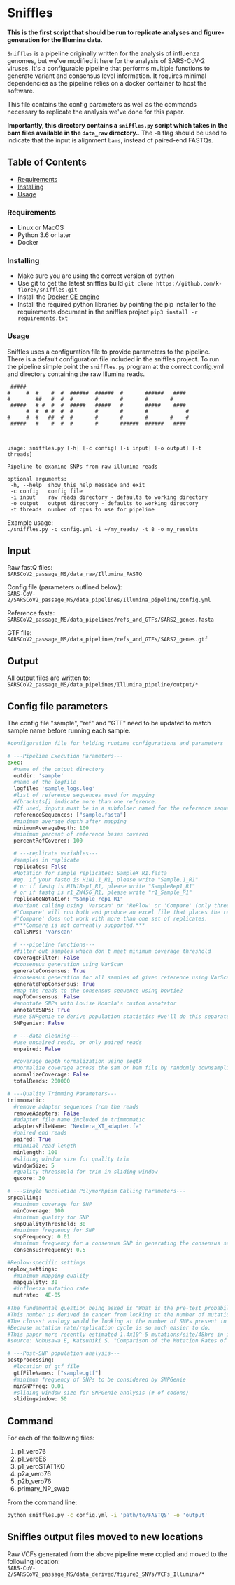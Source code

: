 # Sniffles

**This is the first script that should be run to replicate analyses and figure-generation for the Illumina data.**

`Sniffles` is a pipeline originally written for the analysis of influenza genomes, but we've modified it here for the analysis of SARS-CoV-2 viruses. It's a configurable pipeline that performs multiple functions to generate variant and consensus level information. It requires minimal dependencies as the pipeline relies on a docker container to host the software.

This file contains the config parameters as well as the commands necessary to replicate the analysis we've done for this paper.

**Importantly, this directory contains a `sniffles.py` script which takes in the bam files available in the `data_raw` directory.**. The `-B` flag should be used to indicate that the input is alignment `bams`, instead of paired-end FASTQs. 

## Table of Contents
* [Requirements](#requirements)
* [Installing](#installing)
* [Usage](#usage)

### Requirements
* Linux or MacOS
* Python 3.6 or later
* Docker

### Installing
* Make sure you are using the correct version of python
* Use git to get the latest sniffles build `git clone https://github.com/k-florek/sniffles.git`
* Install the [Docker CE engine](https://docs.docker.com/install/)
* Install the required python libraries by pointing the pip installer to the requirements document in the sniffles project `pip3 install -r requirements.txt`

### Usage
Sniffles uses a configuration file to provide parameters to the pipeline. There is a default configuration file included in the sniffles project. To run the pipeline simple point the `sniffles.py` program at the correct config.yml and directory containing the raw Illumina reads.

```
 #####
#     #  #    #  #  ######  ######  #       ######   ####
#        ##   #  #  #       #       #       #       #
 #####   # #  #  #  #####   #####   #       #####    ####
      #  #  # #  #  #       #       #       #            #
#     #  #   ##  #  #       #       #       #       #    #
 #####   #    #  #  #       #       ######  ######   ####



usage: sniffles.py [-h] [-c config] [-i input] [-o output] [-t threads]

Pipeline to examine SNPs from raw illumina reads

optional arguments:
 -h, --help  show this help message and exit
 -c config   config file
 -i input    raw reads directory - defaults to working directory
 -o output   output directory - defaults to working directory
 -t threads  number of cpus to use for pipeline
```

Example usage:  
`./sniffles.py -c config.yml -i ~/my_reads/ -t 8 -o my_results`

## Input 

Raw fastQ files:  
`SARSCoV2_passage_MS/data_raw/Illumina_FASTQ`

Config file (parameters outlined below):  
`SARS-CoV-2/SARSCoV2_passage_MS/data_pipelines/Illumina_pipeline/config.yml`

Reference fasta:  
`SARSCoV2_passage_MS/data_pipelines/refs_and_GTFs/SARS2_genes.fasta`

GTF file:  
`SARSCoV2_passage_MS/data_pipelines/refs_and_GTFs/SARS2_genes.gtf`

## Output 

All output files are written to:  
`SARSCoV2_passage_MS/data_pipelines/Illumina_pipeline/output/*`

## Config file parameters  

The config file "sample", "ref" and "GTF" need to be updated to match sample name before running each sample. 

```Python
#configuration file for holding runtime configurations and parameters

# ---Pipeline Execution Parameters---
exec:
  #name of the output directory
  outdir: 'sample'
  #name of the logfile
  logfile: 'sample_logs.log'
  #list of reference sequences used for mapping 
  #(brackets[] indicate more than one reference. 
  #If used, inputs must be in a subfolder named for the reference sequence)
  referenceSequences: ["sample.fasta"]
  #minimum average depth after mapping
  minimumAverageDepth: 100
  #minimum percent of reference bases covered
  percentRefCovered: 100

  # ---replicate variables---
  #samples in replicate
  replicates: False
  #Notation for sample replicates: SampleX_R1.fasta 
  #eg. if your fastq is H1N1.1_R1, please write "Sample.1_R1"
  # or if fastq is H1N1Rep1_R1, please write "SampleRep1_R1"
  # or if fastq is r1_ZW456_R1, please write "r1_Sample_R1"
  replicateNotation: "Sample_rep1_R1"
  #variant calling using 'Varscan' or 'RePlow' or 'Compare' (only three options). 
  #'Compare' will run both and produce an excel file that places the results side by side. 
  #'Compare' does not work with more than one set of replicates.
  #***Compare is not currently supported.***
  callSNPs: 'Varscan'
  
  # ---pipeline functions---
  #filter out samples which don't meet minimum coverage threshold
  coverageFilter: False
  #consensus generation using VarScan
  generateConsensus: True
  #consensus generation for all samples of given reference using VarScan
  generatePopConsensus: True
  #map the reads to the consensus sequence using bowtie2
  mapToConsensus: False
  #annotate SNPs with Louise Moncla's custom annotator
  annotateSNPs: True
  #use SNPgenie to derive population statistics #we'll do this separately
  SNPgenier: False

  # ---data cleaning---
  #use unpaired reads, or only paired reads
  unpaired: False

  #coverage depth normalization using seqtk
  #normalize coverage across the sam or bam file by randomly downsampling to a set number of reads
  normalizeCoverage: False
  totalReads: 200000

# ---Quality Trimming Parameters---
trimmomatic:
  #remove adapter sequences from the reads
  removeAdapters: False
  #adapter file name included in trimmomatic
  adaptersFileName: "Nextera_XT_adapter.fa"
  #paired end reads
  paired: True
  #minmial read length
  minlength: 100
  #sliding window size for quality trim
  windowSize: 5
  #quality threashold for trim in sliding window
  qscore: 30

# ---Single Nucelotide Polymorhpism Calling Parameters---
snpcalling:
  #minimum coverage for SNP
  minCoverage: 100
  #minimum quality for SNP
  snpQualityThreshold: 30
  #minimum frequency for SNP
  snpFrequency: 0.01
  #minimum frequency for a consensus SNP in generating the consensus sequence
  consensusFrequency: 0.5

#Replow-specific settings
replow_settings:
  #minimum mapping quality
  mapquality: 30
  #influenza mutation rate
  mutrate:  4E-05
  
#The fundamental question being asked is "What is the pre-test probability of any given nucleotide being different than the reference sequence?"
#This number is derived in cancer from looking at the number of mutation per Mb in the tumor compared to somatic mutations. You can't really do that in viruses.
#The closest analogy would be looking at the number of SNPs present in one ferret after infection with a standard strain. I don't know if people have done this,
#Because mutation rate/replication cycle is so much easier to do.
#This paper more recently estimated 1.4x10^-5 mutations/site/48hrs in influenza A, which seems like a reasonable estimate for a course of influenza.
#source: Nobusawa E, Katsuhiki S. "Comparison of the Mutation Rates of Human Influenza A and B Viruses". Journal of Virology Mar 2006, 80 (7) 3675-3678; DOI: 10.1128/JVI.80.7.3675-3678.2006

# ---Post-SNP population analysis---
postprocessing:
  #location of gtf file
  gtfFileNames: ["sample.gtf"]
  #minimum frequency of SNPs to be considered by SNPGenie
  minSNPfreq: 0.01
  #sliding window size for SNPGenie analysis (# of codons)
  slidingwindow: 50
```

## Command

For each of the following files: 
1. p1_vero76
2. p1_veroE6
3. p1_veroSTAT1KO
4. p2a_vero76
5. p2b_vero76
6. primary_NP_swab

From the command line: 

```bash
python sniffles.py -c config.yml -i 'path/to/FASTQS' -o 'output'
```

## Sniffles output files moved to new locations

Raw VCFs generated from the above pipeline were copied and moved to the following location:  
`SARS-CoV-2/SARSCoV2_passage_MS/data_derived/figure3_SNVs/VCFs_Illumina/*`